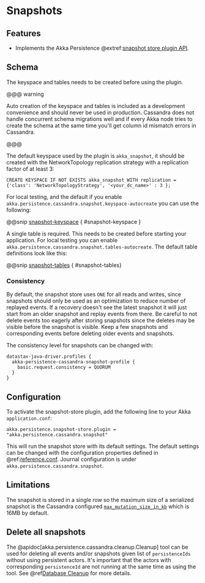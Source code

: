# Snapshots

## Features

- Implements the Akka Persistence @extref:[snapshot store plugin API](akka:persistence-journals.html#snapshot-store-plugin-api).

## Schema

The keyspace and tables needs to be created before using the plugin. 
  
@@@ warning

Auto creation of the keyspace and tables
is included as a development convenience and should never be used in production. Cassandra does not handle
concurrent schema migrations well and if every Akka node tries to create the schema at the same time you'll
get column id mismatch errors in Cassandra.

@@@

The default keyspace used by the plugin is `akka_snapshot`, it should be created with the
NetworkTopology replication strategy with a replication factor of at least 3:

```
CREATE KEYSPACE IF NOT EXISTS akka_snapshot WITH replication = {'class': 'NetworkTopologyStrategy', '<your_dc_name>' : 3 }; 
```

For local testing, and the default if you enable `akka.persistence.cassandra.snapshot.keyspace-autocreate` you can use the following:

@@snip [snapshot-keyspace](/target/snapshot-keyspace.txt) { #snapshot-keyspace } 

A single table is required. This needs to be created before starting your application.
For local testing you can enable `akka.persistence.cassandra.snapshot.tables-autocreate`.
The default table definitions look like this:

@@snip [snapshot-tables](/target/snapshot-tables.txt) { #snapshot-tables}

### Consistency

By default, the snapshot store uses `ONE` for all reads and writes, since snapshots
should only be used as an optimization to reduce number of replayed events.
If a recovery doesn't see the latest snapshot it will just start from an older snapshot
and replay events from there. Be careful to not delete events too eagerly after storing
snapshots since the deletes may be visible before the snapshot is visible. Keep a few
snapshots and corresponding events before deleting older events and snapshots.

The consistency level for snapshots can be changed with:

```
datastax-java-driver.profiles {
  akka-persistence-cassandra-snapshot-profile {
    basic.request.consistency = QUORUM
  }
}
```

## Configuration

To activate the snapshot-store plugin, add the following line to your Akka `application.conf`:

    akka.persistence.snapshot-store.plugin = "akka.persistence.cassandra.snapshot"

This will run the snapshot store with its default settings. The default settings can be changed with the configuration
properties defined in @ref:[reference.conf](configuration.md#default-configuration). Journal configuration is under 
`akka.persistence.cassandra.snapshot`.

## Limitations

The snapshot is stored in a single row so the maximum size of a serialized snapshot is the Cassandra configured
[`max_mutation_size_in_kb`](http://cassandra.apache.org/doc/latest/faq/index.html#can-large-blob) which is 16MB by default.

## Delete all snapshots

The @apidoc[akka.persistence.cassandra.cleanup.Cleanup] tool can be used for deleting all events and/or snapshots
given list of `persistenceIds` without using persistent actors. It's important that the actors with corresponding
`persistenceId` are not running at the same time as using the tool. See @ref[Database Cleanup](./cleanup.md) for more details.
